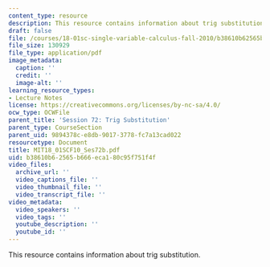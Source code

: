```yaml
---
content_type: resource
description: This resource contains information about trig substitution.
draft: false
file: /courses/18-01sc-single-variable-calculus-fall-2010/b38610b62565b666eca180c95f751f4f_MIT18_01SCF10_Ses72b.pdf
file_size: 130929
file_type: application/pdf
image_metadata:
  caption: ''
  credit: ''
  image-alt: ''
learning_resource_types:
- Lecture Notes
license: https://creativecommons.org/licenses/by-nc-sa/4.0/
ocw_type: OCWFile
parent_title: 'Session 72: Trig Substitution'
parent_type: CourseSection
parent_uid: 9894378c-e8db-9017-3778-fc7a13cad022
resourcetype: Document
title: MIT18_01SCF10_Ses72b.pdf
uid: b38610b6-2565-b666-eca1-80c95f751f4f
video_files:
  archive_url: ''
  video_captions_file: ''
  video_thumbnail_file: ''
  video_transcript_file: ''
video_metadata:
  video_speakers: ''
  video_tags: ''
  youtube_description: ''
  youtube_id: ''
---
```

This resource contains information about trig substitution.